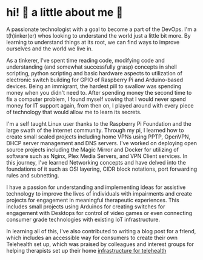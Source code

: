 # hi! :wave: a little about me :boy:
A passionate technologist with a goal to become a part of the DevOps. I'm a t(h)inker(er) whos looking to understand the world just a little bit more. By learning to understand things at its root, we can find ways to improve ourselves and the world we live in.

As a tinkerer, I've spent time reading code, modifying code and understanding (and somewhat successfully grasp) concepts in shell scripting, python scripting and basic hardware aspects to utilization of electronic switch building for GPIO of Raspberry Pi and Arduino-based devices. Being an immigrant, the hardest pill to swallow was spending money when you didn't need to. After spending money the second time to fix a computer problem, I found myself vowing that I would never spend money for IT support again, from then on, I played around with every piece of technology that would allow me to learn its secrets.

I'm a self taught Linux user thanks to the Raspberry Pi Foundation and the large swath of the internet community. Through my pi, I learned how to create small scaled projects including home VPNs using PPTP, OpenVPN, DHCP server management and DNS servers. I've worked on deploying open source projects including the Magic Mirror and Docker for utilizing of software such as Nginx, Plex Media Servers, and VPN Client services. In this journey, I've learned Networking concepts and have delved into the foundations of it such as OSI layering, CIDR block notations, port forwarding rules and subnetting.

I have a passion for understanding and implementing ideas for assistive technology to improve the lives of individuals with impairments and create projects for engagement in meaningful therapeutic experiences. This includes small projects using Arduinos for creating switches for engagement with Desktops for control of video games or even connecting consumer grade technologies with existing IoT infrastructure.

In learning all of this, I've also contributed to writing a blog post for a friend, which includes an accessible way for consumers to create their own Telehealth set up, which was praised by colleagues and interest groups for helping therapists set up their home [infrastructure for telehealth](https://otvijay.com/2020/08/23/comprehensive-guide-to-setup-for-telehealth/)
